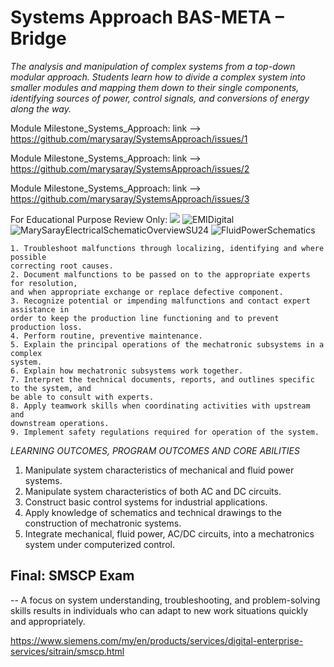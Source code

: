 # Systems Approach BAS-META – Bridge
*The analysis and manipulation of complex systems from a top-down modular approach. Students learn how to divide a complex system into smaller modules and mapping them down to their single components, identifying sources of power, control signals, and conversions of energy along the way.*

Module Milestone_Systems_Approach: link --> https://github.com/marysaray/SystemsApproach/issues/1

Module Milestone_Systems_Approach: link --> https://github.com/marysaray/SystemsApproach/issues/2

Module Milestone_Systems_Approach: link --> https://github.com/marysaray/SystemsApproach/issues/3

For Educational Purpose Review Only: [![](https://markdown-videos-api.jorgenkh.no/youtube/-rQw7O1KCZU)](https://youtu.be/-rQw7O1KCZU)
![EMIDigital](https://github.com/user-attachments/assets/977c50e2-c1ed-4ac1-bde9-ef6f02694619)
![MarySarayElectricalSchematicOverviewSU24](https://github.com/user-attachments/assets/1e98b561-e277-4dea-bd3c-c59d0812b573)
![FluidPowerSchematics](https://github.com/user-attachments/assets/8824b9c7-17c3-4425-ba48-ec66586b9b2f)



```
1. Troubleshoot malfunctions through localizing, identifying and where possible
correcting root causes.
2. Document malfunctions to be passed on to the appropriate experts for resolution,
and when appropriate exchange or replace defective component.
3. Recognize potential or impending malfunctions and contact expert assistance in
order to keep the production line functioning and to prevent production loss.
4. Perform routine, preventive maintenance.
5. Explain the principal operations of the mechatronic subsystems in a complex
system.
6. Explain how mechatronic subsystems work together.
7. Interpret the technical documents, reports, and outlines specific to the system, and
be able to consult with experts.
8. Apply teamwork skills when coordinating activities with upstream and
downstream operations.
9. Implement safety regulations required for operation of the system.
```
*LEARNING OUTCOMES, PROGRAM OUTCOMES AND CORE ABILITIES*
1. Manipulate system characteristics of
mechanical and fluid power systems.
2. Manipulate system characteristics of both
AC and DC circuits.
3. Construct basic control systems for
industrial applications.
4. Apply knowledge of schematics and
technical drawings to the construction of
mechatronic systems.
5. Integrate mechanical, fluid power, AC/DC
circuits, into a mechatronics system under
computerized control.

## Final: SMSCP Exam

-- A focus on system understanding, troubleshooting, and problem-solving skills results in individuals who can adapt to new work situations quickly and appropriately.

https://www.siemens.com/my/en/products/services/digital-enterprise-services/sitrain/smscp.html

